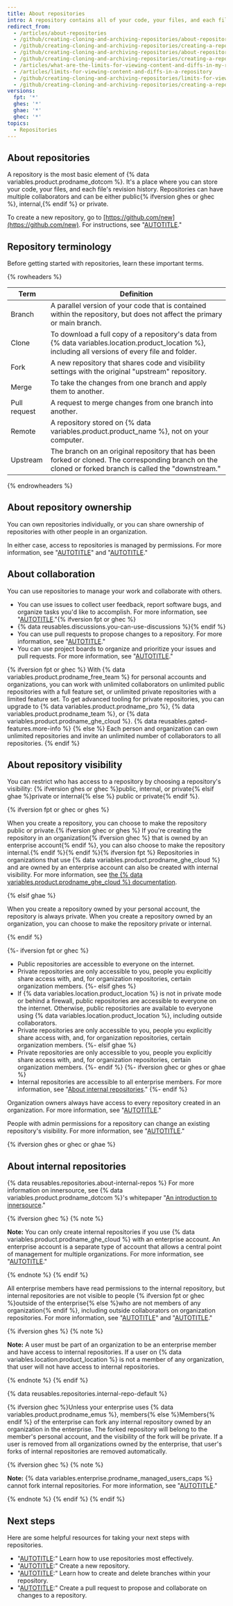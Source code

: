 ```yaml
---
title: About repositories
intro: A repository contains all of your code, your files, and each file's revision history. You can discuss and manage your work within the repository.
redirect_from:
  - /articles/about-repositories
  - /github/creating-cloning-and-archiving-repositories/about-repositories
  - /github/creating-cloning-and-archiving-repositories/creating-a-repository-on-github/about-repositories
  - /github/creating-cloning-and-archiving-repositories/about-repository-visibility
  - /github/creating-cloning-and-archiving-repositories/creating-a-repository-on-github/about-repository-visibility
  - /articles/what-are-the-limits-for-viewing-content-and-diffs-in-my-repository
  - /articles/limits-for-viewing-content-and-diffs-in-a-repository
  - /github/creating-cloning-and-archiving-repositories/limits-for-viewing-content-and-diffs-in-a-repository
  - /github/creating-cloning-and-archiving-repositories/creating-a-repository-on-github/limits-for-viewing-content-and-diffs-in-a-repository
versions:
  fpt: '*'
  ghes: '*'
  ghae: '*'
  ghec: '*'
topics:
  - Repositories
---
```


## About repositories

A repository is the most basic element of {% data variables.product.prodname_dotcom %}. It's a place where you can store your code, your files, and each file's revision history. Repositories can have multiple collaborators and can be either public{% ifversion ghes or ghec %}, internal,{% endif %} or private.

To create a new repository, go to [https://github.com/new](https://github.com/new). For instructions, see "[AUTOTITLE](/get-started/quickstart/create-a-repo)."

## Repository terminology

Before getting started with repositories, learn these important terms.

{% rowheaders %}

Term | Definition |
---- | ---------- |
Branch | A parallel version of your code that is contained within the repository, but does not affect the primary or main branch.
Clone | To download a full copy of a repository's data from {% data variables.location.product_location %}, including all versions of every file and folder.
Fork | A new repository that shares code and visibility settings with the original "upstream" repository.
Merge | To take the changes from one branch and apply them to another.
Pull request | A request to merge changes from one branch into another.
Remote | A repository stored on {% data variables.product.product_name %}, not on your computer.
Upstream | The branch on an original repository that has been forked or cloned. The corresponding branch on the cloned or forked branch is called the "downstream."

{% endrowheaders %}

## About repository ownership

You can own repositories individually, or you can share ownership of repositories with other people in an organization.

In either case, access to repositories is managed by permissions. For more information, see "[AUTOTITLE](/account-and-profile/setting-up-and-managing-your-personal-account-on-github/managing-personal-account-settings/permission-levels-for-a-personal-account-repository)" and "[AUTOTITLE](/organizations/managing-user-access-to-your-organizations-repositories/managing-repository-roles/repository-roles-for-an-organization)."

## About collaboration

You can use repositories to manage your work and collaborate with others.
- You can use issues to collect user feedback, report software bugs, and organize tasks you'd like to accomplish. For more information, see "[AUTOTITLE](/issues/tracking-your-work-with-issues/about-issues)."{% ifversion fpt or ghec %}
- {% data reusables.discussions.you-can-use-discussions %}{% endif %}
- You can use pull requests to propose changes to a repository. For more information, see "[AUTOTITLE](/pull-requests/collaborating-with-pull-requests/proposing-changes-to-your-work-with-pull-requests/about-pull-requests)."
- You can use project boards to organize and prioritize your issues and pull requests. For more information, see "[AUTOTITLE](/issues/organizing-your-work-with-project-boards/managing-project-boards/about-project-boards)."

{% ifversion fpt or ghec %}
With {% data variables.product.prodname_free_team %} for personal accounts and organizations, you can work with unlimited collaborators on unlimited public repositories with a full feature set, or unlimited private repositories with a limited feature set. To get advanced tooling for private repositories, you can upgrade to {% data variables.product.prodname_pro %}, {% data variables.product.prodname_team %}, or {% data variables.product.prodname_ghe_cloud %}. {% data reusables.gated-features.more-info %}
{% else %}
Each person and organization can own unlimited repositories and invite an unlimited number of collaborators to all repositories.
{% endif %}

## About repository visibility

You can restrict who has access to a repository by choosing a repository's visibility: {% ifversion ghes or ghec %}public, internal, or private{% elsif ghae %}private or internal{% else %} public or private{% endif %}.

{% ifversion fpt or ghec or ghes %}

When you create a repository, you can choose to make the repository public or private.{% ifversion ghec or ghes %} If you're creating the repository in an organization{% ifversion ghec %} that is owned by an enterprise account{% endif %}, you can also choose to make the repository internal.{% endif %}{% endif %}{% ifversion fpt %} Repositories in organizations that use {% data variables.product.prodname_ghe_cloud %} and are owned by an enterprise account can also be created with internal visibility. For more information, see [the {% data variables.product.prodname_ghe_cloud %} documentation](/enterprise-cloud@latest/repositories/creating-and-managing-repositories/about-repositories).

{% elsif ghae %}

When you create a repository owned by your personal account, the repository is always private. When you create a repository owned by an organization, you can choose to make the repository private or internal.

{% endif %}

{%- ifversion fpt or ghec %}
- Public repositories are accessible to everyone on the internet.
- Private repositories are only accessible to you, people you explicitly share access with, and, for organization repositories, certain organization members.
{%- elsif ghes %}
- If {% data variables.location.product_location %} is not in private mode or behind a firewall, public repositories are accessible to everyone on the internet. Otherwise, public repositories are available to everyone using {% data variables.location.product_location %}, including outside collaborators.
- Private repositories are only accessible to you, people you explicitly share access with, and, for organization repositories, certain organization members.
{%- elsif ghae %}
- Private repositories are only accessible to you, people you explicitly share access with, and, for organization repositories, certain organization members.
{%- endif %}
{%- ifversion ghec or ghes or ghae %}
- Internal repositories are accessible to all enterprise members. For more information, see "[About internal repositories](#about-internal-repositories)."
{%- endif %}

Organization owners always have access to every repository created in an organization. For more information, see "[AUTOTITLE](/organizations/managing-user-access-to-your-organizations-repositories/managing-repository-roles/repository-roles-for-an-organization)."

People with admin permissions for a repository can change an existing repository's visibility. For more information, see "[AUTOTITLE](/repositories/managing-your-repositorys-settings-and-features/managing-repository-settings/setting-repository-visibility)."

{% ifversion ghes or ghec or ghae %}

## About internal repositories

{% data reusables.repositories.about-internal-repos %} For more information on innersource, see {% data variables.product.prodname_dotcom %}'s whitepaper "[An introduction to innersource](https://resources.github.com/whitepapers/introduction-to-innersource/)."

{% ifversion ghec %}
{% note %}

**Note:** You can only create internal repositories if you use {% data variables.product.prodname_ghe_cloud %} with an enterprise account. An enterprise account is a separate type of account that allows a central point of management for multiple organizations. For more information, see "[AUTOTITLE](/get-started/learning-about-github/types-of-github-accounts)."

{% endnote %}
{% endif %}

All enterprise members have read permissions to the internal repository, but internal repositories are not visible to people {% ifversion fpt or ghec %}outside of the enterprise{% else %}who are not members of any organization{% endif %}, including outside collaborators on organization repositories. For more information, see "[AUTOTITLE](/admin/user-management/managing-users-in-your-enterprise/roles-in-an-enterprise#enterprise-members)" and "[AUTOTITLE](/organizations/managing-user-access-to-your-organizations-repositories/managing-repository-roles/repository-roles-for-an-organization)."

{% ifversion ghes %}
{% note %}

**Note:** A user must be part of an organization to be an enterprise member and have access to internal repositories. If a user on {% data variables.location.product_location %} is not a member of any organization, that user will not have access to internal repositories.

{% endnote %}
{% endif %}

{% data reusables.repositories.internal-repo-default %}

{% ifversion ghec %}Unless your enterprise uses {% data variables.product.prodname_emus %}, members{% else %}Members{% endif %} of the enterprise can fork any internal repository owned by an organization in the enterprise. The forked repository will belong to the member's personal account, and the visibility of the fork will be private. If a user is removed from all organizations owned by the enterprise, that user's forks of internal repositories are removed automatically.

{% ifversion ghec %}
{% note %}

**Note:** {% data variables.enterprise.prodname_managed_users_caps %} cannot fork internal repositories. For more information, see "[AUTOTITLE](/admin/identity-and-access-management/using-enterprise-managed-users-for-iam/about-enterprise-managed-users#abilities-and-restrictions-of-managed-user-accounts)."

{% endnote %}
{% endif %}
{% endif %}

## Next steps

Here are some helpful resources for taking your next steps with repositories.

- "[AUTOTITLE](/repositories/creating-and-managing-repositories/best-practices-for-repositories):" Learn how to use repositories most effectively.
- "[AUTOTITLE](/repositories/creating-and-managing-repositories/creating-a-new-repository):" Create a new repository.
- "[AUTOTITLE](/pull-requests/collaborating-with-pull-requests/proposing-changes-to-your-work-with-pull-requests/creating-and-deleting-branches-within-your-repository):" Learn how to create and delete branches within your repository.
- "[AUTOTITLE](/pull-requests/collaborating-with-pull-requests/proposing-changes-to-your-work-with-pull-requests/creating-a-pull-request):" Create a pull request to propose and collaborate on changes to a repository.
